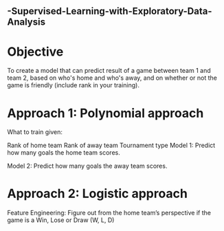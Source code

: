 ## -Supervised-Learning-with-Exploratory-Data-Analysis
#  Objective
To create a model that can predict result of a game between team 1 and team 2, based on who's home and who's away, and on whether or not the game is friendly (include rank in your training).
# Approach 1: Polynomial approach

What to train given:

Rank of home team
Rank of away team
Tournament type
Model 1: Predict how many goals the home team scores.

Model 2: Predict how many goals the away team scores.

# Approach 2: Logistic approach

Feature Engineering: Figure out from the home team’s perspective if the game is a Win, Lose or Draw (W, L, D)


